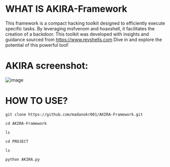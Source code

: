# WHAT IS AKIRA-Framework
This framework is a compact hacking toolkit designed to efficiently execute specific tasks. By leveraging msfvenom and hoaxshell, it facilitates the creation of a backdoor. This toolkit was developed with insights and guidance sourced from https://www.revshells.com Dive in and explore the potential of this powerful tool!

# AKIRA screenshot:
![image](https://github.com/user-attachments/assets/4e448b7c-95fa-4a12-9c47-cd24653d8932)

# HOW TO USE?
```
git clone https://github.com/madanokr001/AKIRA-Framework.git
```
```
cd AKIRA-Framework
```
```
ls
```
```
cd PROJECT
```
```
ls
```
```
python AKIRA.py
```

